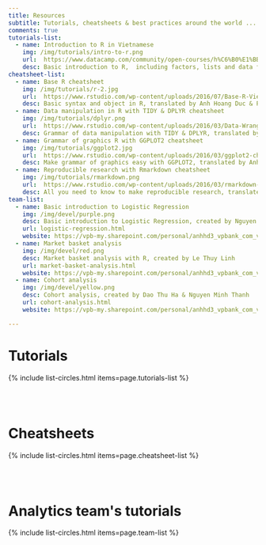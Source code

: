 ```yaml
---
title: Resources
subtitle: Tutorials, cheatsheets & best practices around the world ...
comments: true
tutorials-list:
  - name: Introduction to R in Vietnamese
    img: /img/tutorials/intro-to-r.png
    url:  https://www.datacamp.com/community/open-courses/h%C6%B0%E1%BB%9Bng-d%E1%BA%ABn-c%C6%A1-b%E1%BA%A3n-v%E1%BB%81-r
    desc: Basic introduction to R,  including factors, lists and data frames, created by Anh Hoang Duc, cooperated with DataCamp
cheatsheet-list:
  - name: Base R cheatsheet
    img: /img/tutorials/r-2.jpg
    url:  https://www.rstudio.com/wp-content/uploads/2016/07/Base-R-Vietnamese.pdf
    desc: Basic syntax and object in R, translated by Anh Hoang Duc & Pham Dinh Duc, created by RStudio
  - name: Data manipulation in R with TIDY & DPLYR cheatsheet
    img: /img/tutorials/dplyr.png
    url:  https://www.rstudio.com/wp-content/uploads/2016/03/Data-Wrangling-Cheatsheet-Vietnamese.pdf
    desc: Grammar of data manipulation with TIDY & DPLYR, translated by Anh Hoang Duc & Pham Dinh Duc, created by RStudio
  - name: Grammar of graphics R with GGPLOT2 cheatsheet
    img: /img/tutorials/ggplot2.jpg
    url:  https://www.rstudio.com/wp-content/uploads/2016/03/ggplot2-cheatsheet-2.0-Vietnamese.pdf
    desc: Make grammar of graphics easy with GGPLOT2, translated by Anh Hoang Duc & Pham Dinh Duc, created by RStudio
  - name: Reproducible research with Rmarkdown cheatsheet
    img: /img/tutorials/rmarkdown.png
    url:  https://www.rstudio.com/wp-content/uploads/2016/03/rmarkdown-cheatsheet-Vietnamese.pdf
    desc: All you need to know to make reproducible research, translated by Anh Hoang Duc & Pham Dinh Duc, created by RStudio
team-list:
  - name: Basic introduction to Logistic Regression
    img: /img/devel/purple.png
    desc: Basic introduction to Logistic Regression, created by Nguyen Hai Truong
    url: logistic-regression.html
	website: https://vpb-my.sharepoint.com/personal/anhhd3_vpbank_com_vn/Documents/Analytics%20tutorials/logistic-regression.html
  - name: Market basket analysis
    img: /img/devel/red.png
    desc: Market basket analysis with R, created by Le Thuy Linh
    url: market-basket-analysis.html
	website: https://vpb-my.sharepoint.com/personal/anhhd3_vpbank_com_vn/Documents/Analytics%20tutorials/market_basket_analysis.html
  - name: Cohort analysis
    img: /img/devel/yellow.png
    desc: Cohort analysis, created by Dao Thu Ha & Nguyen Minh Thanh
    url: cohort-analysis.html
	website: https://vpb-my.sharepoint.com/personal/anhhd3_vpbank_com_vn/Documents/Analytics%20tutorials/cohort_analysis.html

---
```



# Tutorials

{% include list-circles.html items=page.tutorials-list %}


<br>
<br>



# Cheatsheets

{% include list-circles.html items=page.cheatsheet-list %}


<br>
<br>



# Analytics team's tutorials

{% include list-circles.html items=page.team-list %}


<br>
<br>
